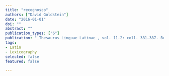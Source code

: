 ```yaml
---
title: "recognosco"
authors: ["David Goldstein"]
date: "2016-01-01"
doi: ""
abstract: ""
publication_types: ["6"]
publication: "_Thesaurus Linguae Latinae_, vol. 11.2: coll. 381–387. Berlin: de Gruyter"
tags:
- Latin
- Lexicography
selected: false
featured: false

---
```

